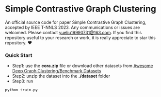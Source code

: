 # Simple Contrastive Graph Clustering

An official source code for paper Simple Contrastive Graph Clustering, accepted by IEEE T-NNLS 2023. Any communications or issues are welcomed. Please contact yueliu19990731@163.com. If you find this repository useful to your research or work, it is really appreciate to star this repository. ❤️

### Quick Start

- Step1: use the **cora.zip** file or download other datasets from [Awesome Deep Graph Clustering/Benchmark Datasets](https://github.com/yueliu1999/Awesome-Deep-Graph-Clustering#benchmark-datasets) 
- Step2: unzip the dataset into the **./dataset** folder
- Step3: run

```
python train.py
```

